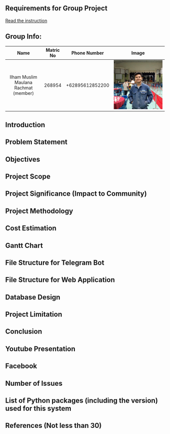 ## Requirements for Group Project
[Read the instruction](https://github.com/STIW3054-A211/e-sulam/blob/main/GroupProject.md)

## Group Info:
|                 Name                  | Matric No |  Phone Number   |                   Image                   |
| :-----------------------------------: | :-------: | :-------------: | :---------------------------------------: |
| Ilham Muslim Maulana Rachmat (member) |  268954   | +62895612852200 | ![ilham's photo](./images/team/ilham.jpg) |


## Introduction
## Problem Statement
## Objectives
## Project Scope
## Project Significance (Impact to Community)
## Project Methodology
## Cost Estimation
## Gantt Chart
## File Structure for Telegram Bot
## File Structure for Web Application
## Database Design
## Project Limitation
## Conclusion
## Youtube Presentation
## Facebook
## Number of Issues
## List of Python packages (including the version) used for this system
## References (Not less than 30)
